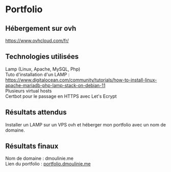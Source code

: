 # Portfolio <br>

## Hébergement sur ovh <br>
https://www.ovhcloud.com/fr/ <br>

## Technologies utilisées <br>
Lamp (Linux, Apache, MySQL, Php) <br>
Tuto d'installation d'un LAMP : https://www.digitalocean.com/community/tutorials/how-to-install-linux-apache-mariadb-php-lamp-stack-on-debian-11 <br>
Plusieurs virtual hosts <br>
Certbot pour le passage en HTTPS avec Let's Ecrypt<br>

## Résultats attendus <br>
Installer un LAMP sur un VPS ovh et héberger mon portfolio avec un nom de domaine. <br>

## Résultats finaux <br>
Nom de domaine : dmoulinie.me <br>
Lien du portfolio : <a href="https://portfolio.dmoulinie.me">portfolio.dmoulinie.me</a> <br>
